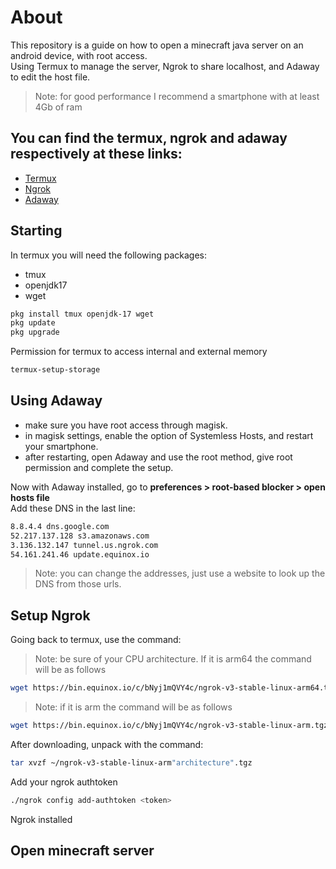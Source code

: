 # About
This repository is a guide on how to open a minecraft java server on an android device, with root access.   
Using Termux to manage the server, Ngrok to share localhost, and Adaway to edit the host file.
> Note: for good performance I recommend a smartphone with at least 4Gb of ram

## You can find the termux, ngrok and adaway respectively at these links:
- [Termux](https://github.com/termux/termux-app)
- [Ngrok](https://ngrok.com/download)
- [Adaway](https://github.com/AdAway/AdAway)
## Starting
In termux you will need the following packages:
- tmux
- openjdk17
- wget
```sh
pkg install tmux openjdk-17 wget
pkg update 
pkg upgrade
```
Permission for termux to access internal and external memory
```sh
termux-setup-storage
```
## Using Adaway
- make sure you have root access through magisk.
- in magisk settings, enable the option of Systemless Hosts, and restart your smartphone.
- after restarting, open Adaway and use the root method, give root permission and complete the setup. 
      
Now with Adaway installed, go to **preferences > root-based blocker > open hosts file**   
Add these DNS in the last line:
```sh
8.8.4.4 dns.google.com
52.217.137.128 s3.amazonaws.com
3.136.132.147 tunnel.us.ngrok.com
54.161.241.46 update.equinox.io
```
> Note: you can change the addresses, just use a website to look up the DNS from those urls.
## Setup Ngrok
Going back to termux, use the command:
> Note: be sure of your CPU architecture. If it is arm64 the command will be as follows
```sh
wget https://bin.equinox.io/c/bNyj1mQVY4c/ngrok-v3-stable-linux-arm64.tgz
```
> Note: if it is arm the command will be as follows
```sh
wget https://bin.equinox.io/c/bNyj1mQVY4c/ngrok-v3-stable-linux-arm.tgz
```
After downloading, unpack with the command:   
```sh
tar xvzf ~/ngrok-v3-stable-linux-arm"architecture".tgz
```
Add your ngrok authtoken
```sh
./ngrok config add-authtoken <token>
```
Ngrok installed
## Open minecraft server
